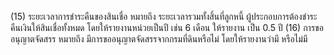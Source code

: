 (15) ระยะเวลาการชำระคืนของสินเชื่อ หมายถึง ระยะเวลารวมทั้งสิ้นที่ลูกหนี้
ผู้ประกอบการต้องชำระคืนเงินให้สินเชื่อทั้งหมด โดยให้รายงานหน่วยเป็นปี เช่น 6 เดือน ให้รายงาน
เป็น 0.5 ปี
(16) การขออนุญาตจัดสรร หมายถึง มีการขออนุญาตจัดสรรจากกรมที่ดินหรือไม่
โดยให้รายงานว่ามี หรือไม่มี
